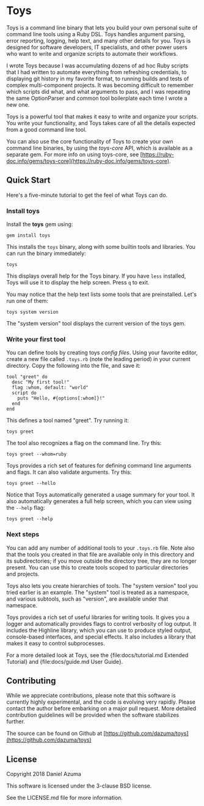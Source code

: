 # Toys

Toys is a command line binary that lets you build your own personal suite of
command line tools using a Ruby DSL. Toys handles argument parsing, error
reporting, logging, help text, and many other details for you. Toys is designed
for software developers, IT specialists, and other power users who want to
write and organize scripts to automate their workflows.

I wrote Toys because I was accumulating dozens of ad hoc Ruby scripts that I
had written to automate everything from refreshing credentials, to displaying
git history in my favorite format, to running builds and tests of complex
multi-component projects. It was becoming difficult to remember which scripts
did what, and what arguments to pass, and I was repeating the same
OptionParser and common tool boilerplate each time I wrote a new one.

Toys is a powerful tool that makes it easy to write and organize your scripts.
You write your functionality, and Toys takes care of all the details expected
from a good command line tool.

You can also use the core functionality of Toys to create your own command line
binaries, by using the *toys-core* API, which is available as a separate gem.
For more info on using toys-core, see
[https://ruby-doc.info/gems/toys-core](https://ruby-doc.info/gems/toys-core).

## Quick Start

Here's a five-minute tutorial to get the feel of what Toys can do.

### Install toys

Install the **toys** gem using:

    gem install toys

This installs the `toys` binary, along with some builtin tools and libraries.
You can run the binary immediately:

    toys

This displays overall help for the Toys binary. If you have `less` installed,
Toys will use it to display the help screen. Press `q` to exit.

You may notice that the help text lists some tools that are preinstalled. Let's
run one of them:

    toys system version

The "system version" tool displays the current version of the toys gem.

### Write your first tool

You can define tools by creating toys *config files*. Using your favorite
editor, create a new file called `.toys.rb` (note the leading period) in your
current directory. Copy the following into the file, and save it:

    tool "greet" do
      desc "My first tool!"
      flag :whom, default: "world"
      script do
        puts "Hello, #{options[:whom]}!"
      end
    end

This defines a tool named "greet". Try running it:

    toys greet

The tool also recognizes a flag on the command line. Try this:

    toys greet --whom=ruby

Toys provides a rich set of features for defining command line arguments and
flags. It can also validate arguments. Try this:

    toys greet --hello

Notice that Toys automatically generated a usage summary for your tool. It also
automatically generates a full help screen, which you can view using the
`--help` flag:

    toys greet --help

### Next steps

You can add any number of additional tools to your `.toys.rb` file. Note also
that the tools you created in that file are available only in this directory
and its subdirectories; if you move outside the directory tree, they are no
longer present. You can use this to create tools scoped to particular
directories and projects.

Toys also lets you create hierarchies of tools. The "system version" tool you
tried earlier is an example. The "system" tool is treated as a namespace, and
various subtools, such as "version", are available under that namespace.

Toys provides a rich set of useful libraries for writing tools. It gives you a
logger and automatically provides flags to control verbosity of log output. It
includes the Highline library, which you can use to produce styled output,
console-based interfaces, and special effects. It also includes a library that
makes it easy to control subprocesses.

For a more detailed look at Toys, see the
{file:docs/tutorial.md Extended Tutorial} and {file:docs/guide.md User Guide}.

## Contributing

While we appreciate contributions, please note that this software is currently
highly experimental, and the code is evolving very rapidly. Please contact the
author before embarking on a major pull request. More detailed contribution
guidelines will be provided when the software stabilizes further.

The source can be found on Github at
[https://github.com/dazuma/toys](https://github.com/dazuma/toys)

## License

Copyright 2018 Daniel Azuma

This software is licensed under the 3-clause BSD license.

See the LICENSE.md file for more information.
